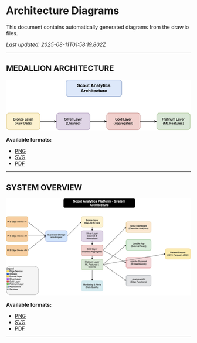 # Architecture Diagrams

This document contains automatically generated diagrams from the draw.io files.

*Last updated: 2025-08-11T01:58:19.802Z*

---

## MEDALLION ARCHITECTURE

![medallion-architecture](./assets/diagrams/medallion-architecture.png)

**Available formats:**
- [PNG](./assets/diagrams/medallion-architecture.png)
- [SVG](./assets/diagrams/medallion-architecture.svg)
- [PDF](./assets/diagrams/medallion-architecture.pdf)

---

## SYSTEM OVERVIEW

![system-overview](./assets/diagrams/system-overview.png)

**Available formats:**
- [PNG](./assets/diagrams/system-overview.png)
- [SVG](./assets/diagrams/system-overview.svg)
- [PDF](./assets/diagrams/system-overview.pdf)

---

